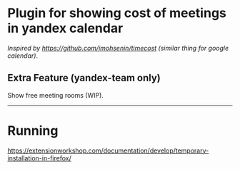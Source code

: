 # Plugin for showing cost of meetings in yandex calendar

*Inspired by https://github.com/jmohsenin/timecost (similar thing for google calendar)*.

## Extra Feature (yandex-team only)

Show free meeting rooms (WIP).


----------------------------------------------------------

# Running

https://extensionworkshop.com/documentation/develop/temporary-installation-in-firefox/
